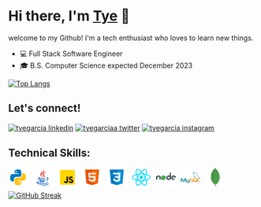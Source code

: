 # Hi there, I'm [Tye][linkedin] 👋

welcome to my Github! I'm a tech enthusiast who loves to learn new things.

- 💻 Full Stack Software Engineer
- 🎓 B.S. Computer Science expected December 2023

[![Top Langs](https://github-readme-stats.vercel.app/api/top-langs/?username=tyegarcia&layout=compact&theme=dark&hide_border=true)](https://github.com/anuraghazra/github-readme-stats)

## Let's connect!

<p align="left">
  <a href="https://linkedin.com/in/tyegarcia" target="blank"><img align="center" src="https://raw.githubusercontent.com/rahuldkjain/github-profile-readme-generator/master/src/images/icons/Social/linked-in-alt.svg" alt="tyegarcia linkedin" height="30" width="40" /></a>
  <a href="https://twitter.com/tyegarciaa" target="blank"><img align="center" src="https://raw.githubusercontent.com/rahuldkjain/github-profile-readme-generator/master/src/images/icons/Social/twitter.svg" alt="tyegarciaa twitter" height="30" width="40" /></a>
  <a href="https://instagram.com/tyegarciaa" target="blank"><img align="center" src="https://raw.githubusercontent.com/rahuldkjain/github-profile-readme-generator/master/src/images/icons/Social/instagram.svg" alt="tyegarcia instagram" height="30" width="40" /></a>
 </p>


## Technical Skills:

[<img align="left" alt="Python" width="40px" src="images/python2.gif" style="padding-right:10px;" />][linkedin]
[<img align="left" alt="Java" width="40px" src="images/java2.gif" style="padding-right:10px;" />][linkedin]
[<img align="left" alt="JavaScript" width="40px" src="images/javascript.png" style="padding-right:10px;" />][linkedin]
[<img align="left" alt="HTML5" width="40px" src="images/html5.png" style="padding-right:10px;" />][linkedin]
[<img align="left" alt="CSS3" width="40px" src="images/css3.png" style="padding-right:10px;" />][linkedin]
[<img align="left" alt="react" width="40px" src="images/react.png" style="padding-right:10px;" />][linkedin]
[<img align="left" alt="nodeJS" width="40px" src="images/nodejs.png" style="padding-right:10px;" />][linkedin]
[<img align="left" alt="MySQL" width="40px" src="images/mysql.png" style="padding-right:10px;" />][linkedin]
[<img align="left" alt="mongoDB" width="40px" src="images/mongodb.png" style="padding-right:10px;" />][linkedin] 
<br />
<br />

[![GitHub Streak](https://github-readme-streak-stats.herokuapp.com/?user=tyegarcia&theme=dark)](https://git.io/streak-stats)

<br />
<br />

[twitter]: https://twitter.com/tyegarciaa
[linkedin]: https://linkedin.com/in/tyegarcia
